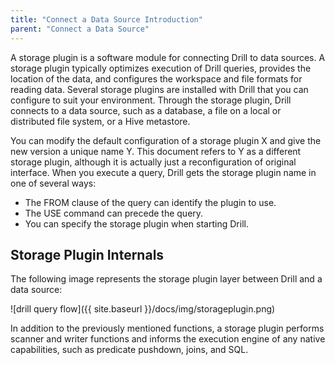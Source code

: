 ```yaml
---
title: "Connect a Data Source Introduction"
parent: "Connect a Data Source"
---
```

A storage plugin is a software module for connecting Drill to data sources. A storage plugin typically optimizes execution of Drill queries, provides the location of the data, and configures the workspace and file formats for reading data. Several storage plugins are installed with Drill that you can configure to suit your environment. Through the storage plugin, Drill connects to a data source, such as a database, a file on a local or distributed file system, or a Hive metastore. 

You can modify the default configuration of a storage plugin X and give the new version a unique name Y. This document refers to Y as a different storage plugin, although it is actually just a reconfiguration of original interface. When you execute a query, Drill gets the storage plugin name in one of several ways:

* The FROM clause of the query can identify the plugin to use.
* The USE <plugin name> command can precede the query.
* You can specify the storage plugin when starting Drill.

## Storage Plugin Internals
The following image represents the storage plugin layer between Drill and a
data source:

![drill query flow]({{ site.baseurl }}/docs/img/storageplugin.png)

In addition to the previously mentioned functions, a storage plugin performs scanner and writer functions and informs the execution engine of any native capabilities, such
as predicate pushdown, joins, and SQL.